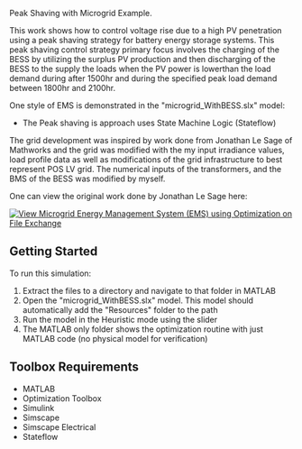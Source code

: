 Peak Shaving with Microgrid Example.

This work shows how to control voltage rise due to a high PV penetration using a peak shaving strategy for battery energy storage systems. This peak shaving control strategy primary focus involves the charging of the BESS by utilizing the surplus PV production and then discharging of the BESS to the supply the loads when the PV power is lowerthan the load demand during after 1500hr and during the specified peak load demand between 1800hr and 2100hr.

One style of EMS is demonstrated in the "microgrid_WithBESS.slx" model:
- The Peak shaving is approach uses State Machine Logic (Stateflow)

The grid development was inspired by work done from Jonathan Le Sage of Mathworks and the grid was modified with the my input irradiance values, load profile data as well as modifications of the grid infrastructure to best represent POS LV grid. The numerical inputs of the transformers, and the BMS of the BESS was modified by myself.

One can view the original work done by Jonathan Le Sage here:

[![View Microgrid Energy Management System (EMS) using Optimization on File Exchange](https://www.mathworks.com/matlabcentral/images/matlab-file-exchange.svg)](https://www.mathworks.com/matlabcentral/fileexchange/73139-microgrid-energy-management-system-ems-using-optimization)

## Getting Started


To run this simulation:
1. Extract the files to a directory and navigate to that folder in MATLAB
2. Open the "microgrid_WithBESS.slx" model. This model should automatically add the "Resources" folder to the path
3. Run the model in the Heuristic mode using the slider
4. The MATLAB only folder shows the optimization routine with just MATLAB code (no physical model for verification)

## Toolbox Requirements
- MATLAB
- Optimization Toolbox
- Simulink
- Simscape
- Simscape Electrical
- Stateflow
